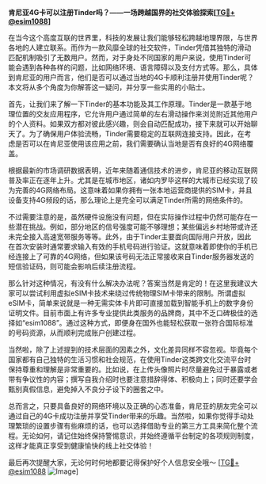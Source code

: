 **肯尼亚4G卡可以注册Tinder吗？——一场跨越国界的社交体验探索[[TG💪+ @esim1088](https://t.me/s/esim1088)]**

在当今这个高度互联的世界里，科技的发展让我们能够轻松跨越地理界限，与世界各地的人建立联系。而作为一款风靡全球的社交软件，Tinder凭借其独特的滑动匹配机制吸引了无数用户。然而，对于身处不同国家的用户来说，使用Tinder可能会遇到各种各样的问题，比如网络环境、语言障碍以及支付方式等。那么，具体到肯尼亚的用户而言，他们是否可以通过当地的4G卡顺利注册并使用Tinder呢？本文将从多个角度为你解答这一疑问，并分享一些实用的小贴士。

首先，让我们来了解一下Tinder的基本功能及其工作原理。Tinder是一款基于地理位置的交友应用程序，它允许用户通过简单的左右滑动操作来浏览附近其他用户的个人资料。如果双方都对彼此感兴趣，则会自动匹配成功，接下来就可以开始聊天了。为了确保用户体验流畅，Tinder需要稳定的互联网连接支持。因此，在考虑是否可以在肯尼亚使用该应用之前，我们需要确认当地是否有良好的4G网络覆盖。

根据最新的市场调研数据表明，近年来随着通信技术的进步，肯尼亚的移动互联网普及率正在逐年上升。尤其是在城市地区，诸如内罗毕这样的大城市已经实现了较为完善的4G网络布局。这意味着如果你拥有一张本地运营商提供的SIM卡，并且设备支持4G频段的话，那么理论上是完全可以满足Tinder所需的网络条件的。

不过需要注意的是，虽然硬件设施没有问题，但在实际操作过程中仍然可能存在一些潜在挑战。例如，部分地区的信号强度可能不够理想；某些偏远乡村地带或许还未完全接入高速宽带服务等等。此外，由于Tinder主要面向国际用户开放，因此在首次安装时通常要求输入有效的手机号码进行验证。这就意味着即使你的手机已经连接上了可靠的4G网络，但如果该号码无法正常接收来自Tinder服务器发送的短信验证码，则可能会影响后续注册流程。

那么针对这种情况，有没有什么解决办法呢？答案当然是肯定的！在这里我建议大家可以尝试利用虚拟eSIM卡技术来绕过传统物理SIM卡带来的限制。所谓虚拟eSIM卡，简单来说就是一种无需实体卡片即可直接加载到智能手机上的数字身份证明文件。目前市面上有许多专业提供此类服务的品牌商，其中不乏口碑极佳的选择如“esim1088”。通过这种方式，即便身在国外也能轻松获取一张符合国际标准的号码资源，从而顺利完成账户创建过程。

当然啦，除了上述提到的技术层面的因素之外，文化差异同样不容忽视。毕竟每个国家都有自己独特的生活习惯和社会规范，在使用Tinder这类跨文化交流平台时保持尊重和理解是非常重要的。比如说，在上传头像照片时尽量避免过于暴露或者带有争议性的内容；撰写自我介绍时也要注意措辞得体、积极向上；同时还要学会甄别真假信息，避免掉入不良分子设下的圈套之中。

总而言之，只要具备良好的网络环境以及正确的心态准备，肯尼亚的朋友完全可以通过自己的4G卡成功注册并享受Tinder带来的乐趣。当然啦，如果你觉得手动处理繁琐的设置步骤有些麻烦的话，也可以选择借助专业的第三方工具来简化整个流程。无论如何，请记住始终保持警惕意识，并始终遵循平台制定的各项规则制度，这样才能真正享受到健康愉快的线上社交体验！

最后再次提醒大家，无论何时何地都要记得保护好个人信息安全哦～ [[TG💪+ @esim1088](https://t.me/s/esim1088) ![Image](https://i.postimg.cc/4NQfJmqS/Snipaste-2025-05-13-00-14-12.png)]